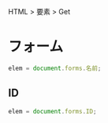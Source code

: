 HTML > 要素 > Get
# フォーム
```javascript
elem = document.forms.名前;
```

## ID
```javascript
elem = document.forms.ID;
```

